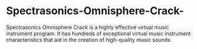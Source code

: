 # Spectrasonics-Omnisphere-Crack-
Spectrasonics Omnisphere Crack is a highly effective virtual music instrument program. It has hundreds of exceptional virtual music instrument characteristics that aid in the creation of high-quality music sounds.
